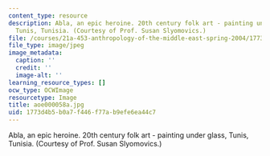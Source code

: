 ```yaml
---
content_type: resource
description: Abla, an epic heroine. 20th century folk art - painting under glass,
  Tunis, Tunisia. (Courtesy of Prof. Susan Slyomovics.)
file: /courses/21a-453-anthropology-of-the-middle-east-spring-2004/1773d4b5b0a7f446f77ab9efe6ea44c7_aoe000058a.jpg
file_type: image/jpeg
image_metadata:
  caption: ''
  credit: ''
  image-alt: ''
learning_resource_types: []
ocw_type: OCWImage
resourcetype: Image
title: aoe000058a.jpg
uid: 1773d4b5-b0a7-f446-f77a-b9efe6ea44c7
---
```

Abla, an epic heroine. 20th century folk art - painting under glass, Tunis, Tunisia. (Courtesy of Prof. Susan Slyomovics.)

